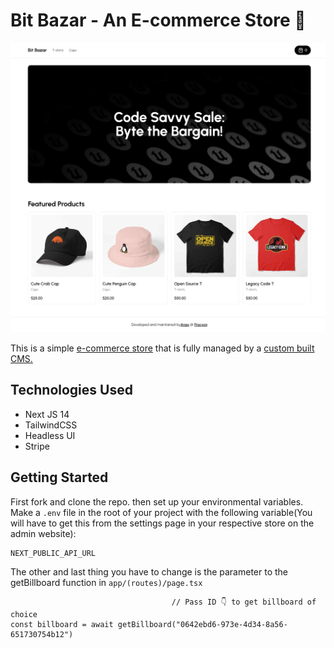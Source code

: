 # Bit Bazar - An E-commerce Store 🛒

![Hero Page Image](https://github.com/anav5704/ecommerce-store/blob/main/docs/hero.png)

This is a simple [e-commerce store](https://bit-bazar.vercel.app/) that is fully managed by a [custom built CMS.](https://ecommerce-custom-cms.vercel.app/)

## Technologies Used
- Next JS 14
- TailwindCSS
- Headless UI
- Stripe

##  Getting Started
First fork and clone the repo. then set up your environmental variables. Make a ```.env``` file in the root of your project with the following variable(You will have to get this from the settings page in your respective store on the admin website):
```
NEXT_PUBLIC_API_URL 
```
The other and last thing you have to change is the parameter to the getBillboard function in ```app/(routes)/page.tsx```
```
                                    // Pass ID 👇 to get billboard of choice
const billboard = await getBillboard("0642ebd6-973e-4d34-8a56-651730754b12")
```
